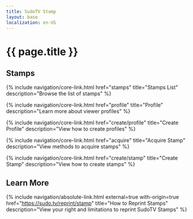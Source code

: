 ```yaml
---
title: SudoTV Stamp
layout: base
localization: en-US
---
```


# {{ page.title }}

## Stamps

{% include navigation/core-link.html
    href="stamps"
    title="Stamps List"
    description="Browse the list of stamps"
%}

{% include navigation/core-link.html
    href="profile"
    title="Profile"
    description="Learn more about viewer profiles"
%}

{% include navigation/core-link.html
    href="create/profile"
    title="Create Profile"
    description="View how to create profiles"
%}

{% include navigation/core-link.html
    href="acquire"
    title="Acquire Stamp"
    description="View methods to acquire stamps"
%}

{% include navigation/core-link.html
    href="create/stamp"
    title="Create Stamp"
    description="View how to create stamps"
%}

## Learn More

{% include navigation/absolute-link.html
    external=true
    with-origin=true
    href="https://sudo.tv/reprint/stamp"
    title="How to Reprint Stamps"
    description="View your right and limitations to reprint SudoTV Stamps"
%}